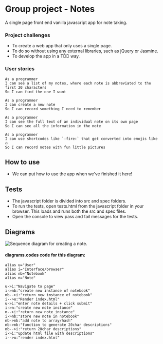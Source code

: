# Group project - Notes

A single page front end vanilla javascript app for note taking.

### Project challenges

* To create a web app that only uses a single page.
* To do so without using any external libraries, such as jQuery or Jasmine.
* To develop the app in a TDD way.

### User stories

```
As a programmer
I can see a list of my notes, where each note is abbreviated to the first 20 characters
So I can find the one I want
```
```
As a programmer
I can create a new note
So I can record something I need to remember
```
```
As a programmer
I can see the full text of an individual note on its own page
So I can see all the information in the note
```
```
As a programmer
I can use shortcodes like `:fire:` that get converted into emojis like 🔥
So I can record notes with fun little pictures
```

## How to use

* We can put how to use the app when we've finished it here!

## Tests

* The javascript folder is divided into src and spec folders. 
* To run the tests, open tests.html from the javascript folder in your browser. This loads and runs both the src and spec files.
* Open the console to view pass and fail messages for the tests.

## Diagrams

![Sequence diagram for creating a note.](/images/diagrams/create_note_seq_diagram "Sequence diagram.")

#### diagrams.codes code for this diagram:


```
alias u="User"
alias i="Interface/browser"
alias nb="Notebook"
alias n="Note"

u->i:"Navigate to page"
i->nb:"create new instance of notebook"
nb-->i:"return new instance of notebook"
i-->u:"Render index.html"
u->i:"enter note details + click submit"
i->n:"create new note instance"
n-->i:"return new note instance"
i->nb:"store new note in notebook"
nb->nb:"add note to array/hash"
nb->nb:"function to generate 20char descriptions"
nb-->i:"return 20char descriptions"
i->i:"update html file with descriptions"
i-->u:"render index.html"
```
